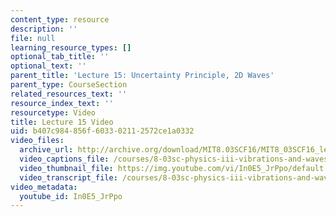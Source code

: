 ```yaml
---
content_type: resource
description: ''
file: null
learning_resource_types: []
optional_tab_title: ''
optional_text: ''
parent_title: 'Lecture 15: Uncertainty Principle, 2D Waves'
parent_type: CourseSection
related_resources_text: ''
resource_index_text: ''
resourcetype: Video
title: Lecture 15 Video
uid: b407c984-856f-6033-0211-2572ce1a0332
video_files:
  archive_url: http://archive.org/download/MIT8.03SCF16/MIT8_03SCF16_lec15_300k.mp4
  video_captions_file: /courses/8-03sc-physics-iii-vibrations-and-waves-fall-2016/d708bf3163bd515284e2333d09cb20ba_In0E5_JrPpo.vtt
  video_thumbnail_file: https://img.youtube.com/vi/In0E5_JrPpo/default.jpg
  video_transcript_file: /courses/8-03sc-physics-iii-vibrations-and-waves-fall-2016/75e14c13d548e1a2c63664aadde995b4_In0E5_JrPpo.pdf
video_metadata:
  youtube_id: In0E5_JrPpo
---
```

